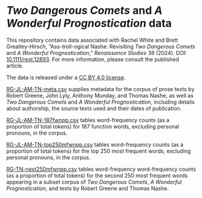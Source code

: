 # _Two Dangerous Comets_ and _A Wonderful Prognostication_ data
This repository contains data associated with Rachel White and Brett Greatley-Hirsch, “Ass-troll-ogical Nashe: Revisiting _Two Dangerous Comets_ and _A Wonderful Prognostication_,” _Renaissance Studies_ 38 (2024). DOI: [10.1111/rest.12893](https://onlinelibrary.wiley.com/doi/full/10.1111/rest.12893). For more information, please consult the published article.

The data is released under a [CC BY 4.0 license](https://creativecommons.org/licenses/by/4.0/).

[RG-JL-AM-TN-meta.csv](RG-JL-AM-TN-meta.csv) supplies metadata for the corpus of prose texts by Robert Greene, John Lyly, Anthony Munday, and Thomas Nashe, as well as _Two Dangerous Comets_ and _A Wonderful Prognostication_, including details about authorship, the source texts used and their dates of publication.

[RG-JL-AM-TN-187fwnpp.csv](RG-JL-AM-TN-187fwnpp.csv) tables word-frequency counts (as a proportion of total tokens) for 187 function words, excluding personal pronouns, in the corpus. 

[RG-JL-AM-TN-top250mfwnpp.csv](RG-JL-AM-TN-top250mfwnpp.csv) tables word-frequency counts (as a proportion of total tokens) for the top 250 most frequent words, excluding personal pronouns, in the corpus. 

[RG-TN-next250mfwnpp.csv](RG-TN-next250mfwnpp.csv) tables word-frequency word-frequency counts (as a proportion of total tokens) for the second 250 most frequent words appearing in a subset corpus of _Two Dangerous Comets_, _A Wonderful Prognostication_, and texts by Robert Greene and Thomas Nashe.

